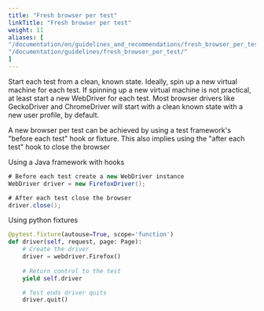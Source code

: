 ```yaml
---
title: "Fresh browser per test"
linkTitle: "Fresh browser per test"
weight: 11
aliases: [
"/documentation/en/guidelines_and_recommendations/fresh_browser_per_test/",
"/documentation/guidelines/fresh_browser_per_test/"
]
---
```


Start each test from a clean, known state.
Ideally, spin up a new virtual machine for each test.
If spinning up a new virtual machine is not practical,
at least start a new WebDriver for each test.
Most browser drivers like GeckoDriver and ChromeDriver will start with a clean
known state with a new user profile, by default.

A new browser per test can be achieved by using a test framework's "before each test" hook or fixture. This also implies using the "after each test" hook to close the browser

Using a Java framework with hooks
```java
# Before each test create a new WebDriver instance
WebDriver driver = new FirefoxDriver();
```

```java
# After each test close the browser
driver.close();
```

Using python fixtures
```python
@pytest.fixture(autouse=True, scope='function')
def driver(self, request, page: Page):
    # Create the driver
    driver = webdriver.Firefox()
    
    # Return control to the test 
    yield self.driver

    # Test ends driver quits
    driver.quit()
```

